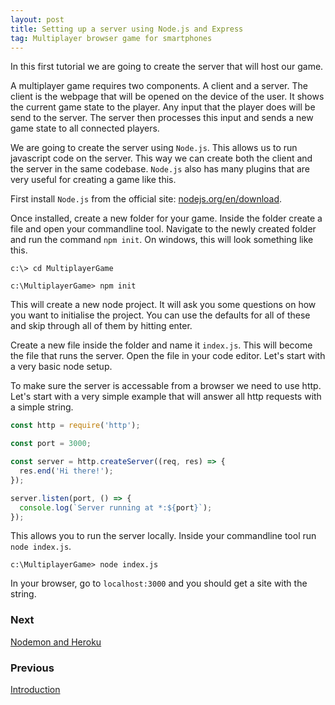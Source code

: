 ```yaml
---
layout: post
title: Setting up a server using Node.js and Express
tag: Multiplayer browser game for smartphones
---
```


In this first tutorial we are going to create the server that will host our game.

A multiplayer game requires two components. A client and a server. The client is the webpage that will be opened on the device of the user. It shows the current game state to the player. Any input that the player does will be send to the server. The server then processes this input and sends a new game state to all connected players.

We are going to create the server using `Node.js`. This allows us to run javascript code on the server. This way we can create both the client and the server in the same codebase. `Node.js` also has many plugins that are very useful for creating a game like this.

First install `Node.js` from the official site: [nodejs.org/en/download](https://nodejs.org/en/download/).

Once installed, create a new folder for your game. Inside the folder create a file and open your commandline tool. Navigate to the newly created folder and run the command `npm init`. On windows, this will look something like this.

```
c:\> cd MultiplayerGame

c:\MultiplayerGame> npm init
```

This will create a new node project. It will ask you some questions on how you want to initialise the project. You can use the defaults for all of these and skip through all of them by hitting enter.

Create a new file inside the folder and name it `index.js`. This will become the file that runs the server. Open the file in your code editor. Let's start with a very basic node setup.

To make sure the server is accessable from a browser we need to use http. Let's start with a very simple example that will answer all http requests with a simple string.

```js
const http = require('http');

const port = 3000;

const server = http.createServer((req, res) => {
  res.end('Hi there!');
});

server.listen(port, () => {
  console.log(`Server running at *:${port}`);
});
```

This allows you to run the server locally. Inside your commandline tool run `node index.js`. 

```
c:\MultiplayerGame> node index.js
```

In your browser, go to `localhost:3000` and you should get a site with the string.

### Next

[Nodemon and Heroku]()

### Previous

[Introduction]()